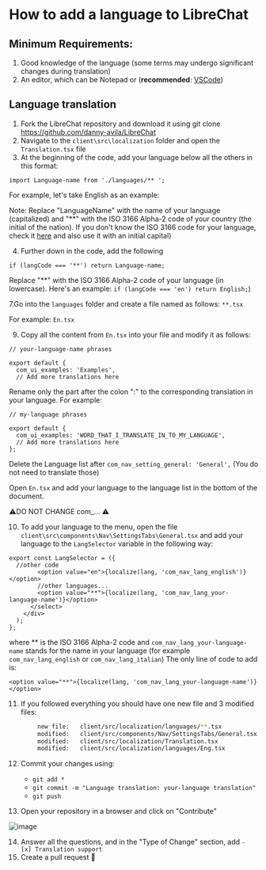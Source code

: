 # How to add a language to LibreChat

## Minimum Requirements:

1. Good knowledge of the language (some terms may undergo significant changes during translation)
2. An editor, which can be Notepad or (**recommended**: [VSCode](https://code.visualstudio.com/download))

## Language translation


1. Fork the LibreChat repository and download it using git clone https://github.com/danny-avila/LibreChat
2. Navigate to the `client\src\localization` folder and open the `Translation.tsx` file
3. At the beginning of the code, add your language below all the others in this format:

`import Language-name from './languages/** ';`

For example, let's take English as an example:

Note: Replace "LanguageName" with the name of your language (capitalized) and "**" with the ISO 3166 Alpha-2 code of your country (the initial of the nation). 
If you don't know the ISO 3166 code for your language, check it [here](https://en.wikipedia.org/wiki/List_of_ISO_3166_country_codes) and also use it with an initial capital)

4. Further down in the code, add the following

`if (langCode === '**') return Language-name;` 

Replace "**" with the ISO 3166 Alpha-2 code of your language (in lowercase). Here's an example: `if (langCode === 'en') return English;`)

7.Go into the `languages` folder and create a file named as follows: `**.tsx`

For example: `En.tsx`

9. Copy all the content from `En.tsx` into your file and modify it as follows:

```
// your-language-name phrases

export default {
  com_ui_examples: 'Examples',
  // Add more translations here
```

Rename only the part after the colon ":" to the corresponding translation in your language. For example:

```
// my-language phrases

export default {
  com_ui_examples: 'WORD_THAT_I_TRANSLATE_IN_TO_MY_LANGUAGE',
  // Add more translations here
};
```

Delete the Language list after `com_nav_setting_general: 'General',` (You do not need to translate those)

Open `En.tsx` and add your language to the language list in the bottom of the document.

⚠️DO NOT CHANGE com_... ⚠️

10. To add your language to the menu, open the file `client\src\components\Nav\SettingsTabs\General.tsx` and add your language to the `LangSelector` variable in the following way:

```
export const LangSelector = ({
  //other code
        <option value="en">{localize(lang, 'com_nav_lang_english')}</option>
        //other languages...
        <option value="**">{localize(lang, 'com_nav_lang_your-language-name')}</option>
      </select>
    </div>
  );
};
```

where ** is the ISO 3166 Alpha-2 code and `com_nav_lang_your-language-name` stands for the name in your language (for example `com_nav_lang_english` or `com_nav_lang_italian`)
The only line of code to add is:

`<option value="**">{localize(lang, 'com_nav_lang_your-language-name')}</option>`

11. If you followed everything you should have one new file and 3 modified files:

```bash
        new file:   client/src/localization/languages/**.tsx            <-----new language
        modified:   client/src/components/Nav/SettingsTabs/General.tsx
        modified:   client/src/localization/Translation.tsx
        modified:   client/src/localization/languages/Eng.tsx
```

12. Commit your changes using:
    - `git add *` 
    - `git commit -m "Language translation: your-language translation"` 
    - `git push`

13. Open your repository in a browser and click on "Contribute"

![image](https://github.com/Berry-13/LibreChat/assets/81851188/ab91cf4b-1830-4419-9d0c-68fcb2fd5f5e)

14. Answer all the questions, and in the "Type of Change" section, add `- [x] Translation support`
15. Create a pull request 🎉
